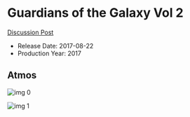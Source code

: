 # Guardians of the Galaxy Vol 2

[Discussion Post](https://www.avsforum.com/threads/bass-eq-for-filtered-movies.2995212/post-56747116)

* Release Date: 2017-08-22
* Production Year: 2017

## Atmos

![img 0](https://i.imgur.com/SdQPOXE.jpg)

![img 1](https://i.imgur.com/SukU8RJ.png)

